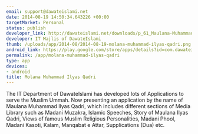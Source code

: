 ```yaml
--- 
email: support@dawateislami.net
date: 2014-08-19 14:50:34.643226 +00:00
targetMarket: Personal
status: publish
developer_link: http://dawateislami.net/downloads/p_61_Maulana-Muhammad-Ilyas-Qadri
developer: IT Majlis of DawateIslami
thumb: /uploads/app/2014-08/2014-08-19-molana-muhammad-ilyas-qadri.png
android_link: https://play.google.com/store/apps/details?id=com.dawateislami.molanailyasqadri&hl=en
permalink: /app/molana-muhammad-ilyas-qadri
type: app
devices: 
- android
title: Molana Muhammad Ilyas Qadri
---
```


The IT Department of DawateIslami has developed lots of Applications to serve the Muslim Ummah. Now presenting an application by the name of Maulana Muhammad Ilyas Qadri, which includes different sections of Media Library such as Madani Muzakra, Islamic Speeches, Story of Maulana Ilyas Qadri, Views of famous Muslim Religious Personalities, Madani Phool, Madani Kasoti, Kalam, Manqabat e Attar, Supplications (Dua) etc.
